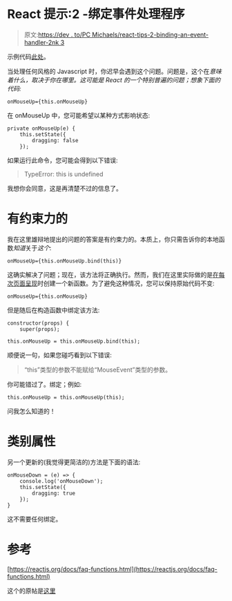 # React 提示:2 -绑定事件处理程序

> 原文:[https://dev . to/PC Michaels/react-tips-2-binding-an-event-handler-2nk 3](https://dev.to/pcmichaels/react-tips-2-binding-an-event-handler-2nk3)

示例代码[此处](https://github.com/pcmichaels/react-demos/tree/Tip_2_Binding)。

当处理任何风格的 Javascript 时，你迟早会遇到这个问题。问题是，这个在*意味着什么，取决于你在哪里。这可能是 React 的一个特别普遍的问题；想象下面的代码:*

```
onMouseUp={this.onMouseUp} 
```

在 onMouseUp 中，您可能希望以某种方式影响状态:

```
private onMouseUp(e) {
    this.setState({
        dragging: false
    }); 
```

如果运行此命令，您可能会得到以下错误:

> TypeError: this is undefined

我想你会同意，这是再清楚不过的信息了。

# 有约束力的

我在这里雄辩地提出的问题的答案是有约束力的。本质上，你只需告诉你的本地函数*知道*关于*这个*:

```
onMouseUp={this.onMouseUp.bind(this)} 
```

这确实解决了问题；现在，该方法将正确执行。然而，我们在这里实际做的是[在每次页面呈现](https://github.com/yannickcr/eslint-plugin-react/blob/master/docs/rules/jsx-no-bind.md)时创建一个新函数。为了避免这种情况，您可以保持原始代码不变:

```
onMouseUp={this.onMouseUp} 
```

但是随后在构造函数中绑定该方法:

```
constructor(props) {
    super(props);

this.onMouseUp = this.onMouseUp.bind(this); 
```

顺便说一句，如果您碰巧看到以下错误:

> “this”类型的参数不能赋给“MouseEvent”类型的参数。

你可能错过了。绑定；例如:

```
this.onMouseUp = this.onMouseUp(this); 
```

问我怎么知道的！

# 类别属性

另一个更新的(我觉得更简洁的)方法是下面的语法:

```
onMouseDown = (e) => {
    console.log('onMouseDown');
    this.setState({
        dragging: true
    });
} 
```

这不需要任何绑定。

# 参考

[https://reactjs.org/docs/faq-functions.html](https://reactjs.org/docs/faq-functions.html)

这个的原帖是[这里](https://www.pmichaels.net/2019/07/27/react-tips-2-binding-an-event-handler/)